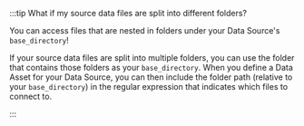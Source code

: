:::tip What if my source data files are split into different folders?

You can access files that are nested in folders under your Data Source's `base_directory`!

If your source data files are split into multiple folders, you can use the folder that contains those folders as your `base_directory`.  When you define a Data Asset for your Data Source, you can then include the folder path (relative to your `base_directory`) in the regular expression that indicates which files to connect to. 

:::